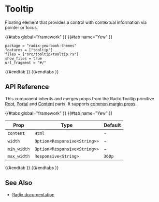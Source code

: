 # Tooltip

Floating element that provides a control with contextual information via pointer or focus.

{{#tabs global="framework" }}
{{#tab name="Yew" }}

```toml,trunk
package = "radix-yew-book-themes"
features = ["tooltip"]
files = ["src/tooltip/tooltip.rs"]
show_files = true
url_fragment = "#/"
```

{{#endtab }}
{{#endtabs }}

## API Reference

This component inherits and merges props from the Radix Tooltip primitive [Root](../../primitives/components/tooltip.md#root), [Portal](../../primitives/components/tooltip.md#portal) and [Content](../../primitives/components/tooltip.md#content) parts. It supports [common margin props](../overview/layout.md#margin-props).

{{#tabs global="framework" }}
{{#tab name="Yew" }}

| Prop        | Type                         | Default |
| ----------- | ---------------------------- | ------- |
| `content`   | `Html`                       | -       |
| `width`     | `Option<Responsive<String>>` | -       |
| `min_width` | `Option<Responsive<String>>` | -       |
| `max_width` | `Responsive<String>`         | `360p`  |

{{#endtab }}
{{#endtabs }}

## See Also

-   [Radix documentation](https://www.radix-ui.com/themes/docs/components/tooltip)
